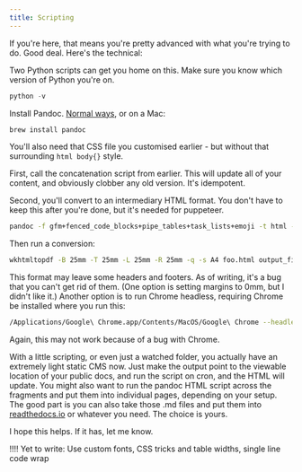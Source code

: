 ```yaml
---
title: Scripting
---
```


If you're here, that means you're pretty advanced with what you're trying to do. Good deal. Here's the technical:

Two Python scripts can get you home on this. Make sure you know which version of Python you're on. 

```python
python -v
```

Install Pandoc. [Normal ways](https://pandoc.org/installing.html), or on a Mac:

```sh
brew install pandoc
```
You'll also need that CSS file you customised earlier - but without that surrounding `html body{}` style. 

First, call the concatenation script from earlier. This will update all of your content, and obviously clobber any old version. It's idempotent.

Second, you'll convert to an intermediary HTML format. You don't have to keep this after you're done, but it's needed for puppeteer.

```sh
pandoc -f gfm+fenced_code_blocks+pipe_tables+task_lists+emoji -t html -V css=/Path/To/File/cascade_style.css --self-contained -o foo.html foo.md
```
Then run a conversion:

```sh
wkhtmltopdf -B 25mm -T 25mm -L 25mm -R 25mm -q -s A4 foo.html output_file_name.pdf
```
This format may leave some headers and footers. As of writing, it's a bug that you can't get rid of them. (One option is setting margins to 0mm, but I didn't like it.) Another option is to run Chrome headless, requiring Chrome be installed where you run this:

```sh
/Applications/Google\ Chrome.app/Contents/MacOS/Google\ Chrome --headless --displayHeaderFooter=false --print-to-pdf=foo.pdf foo.html
```

Again, this may not work because of a bug with Chrome.

With a little scripting, or even just a watched folder, you actually have an extremely light static CMS now. Just make the output point to the viewable location of your public docs, and run the script on cron, and the HTML will update. You might also want to run the pandoc HTML script across the fragments and put them into individual pages, depending on your setup. The good part is you can also take those .md files and put them into [readthedocs.io](https://readthedocs.io) or whatever you need. The choice is yours. 

I hope this helps. If it has, let me know.

!!!! Yet to write: Use custom fonts, CSS tricks and table widths, single line code wrap
